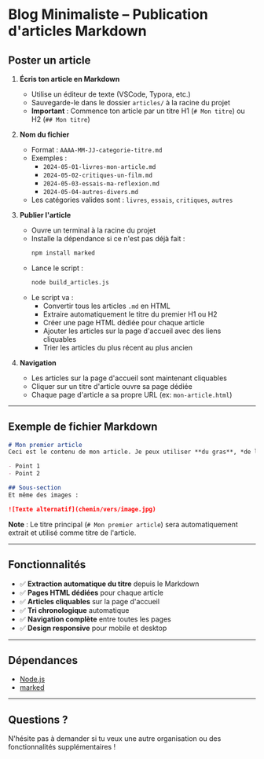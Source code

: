 # Blog Minimaliste – Publication d'articles Markdown

## Poster un article

1. **Écris ton article en Markdown**
   - Utilise un éditeur de texte (VSCode, Typora, etc.)
   - Sauvegarde-le dans le dossier `articles/` à la racine du projet
   - **Important** : Commence ton article par un titre H1 (`# Mon titre`) ou H2 (`## Mon titre`)

2. **Nom du fichier**
   - Format : `AAAA-MM-JJ-categorie-titre.md`
   - Exemples :
     - `2024-05-01-livres-mon-article.md`
     - `2024-05-02-critiques-un-film.md`
     - `2024-05-03-essais-ma-reflexion.md`
     - `2024-05-04-autres-divers.md`
   - Les catégories valides sont : `livres`, `essais`, `critiques`, `autres`

3. **Publier l'article**
   - Ouvre un terminal à la racine du projet
   - Installe la dépendance si ce n'est pas déjà fait :
     ```bash
     npm install marked
     ```
   - Lance le script :
     ```bash
     node build_articles.js
     ```
   - Le script va :
     - Convertir tous les articles `.md` en HTML
     - Extraire automatiquement le titre du premier H1 ou H2
     - Créer une page HTML dédiée pour chaque article
     - Ajouter les articles sur la page d'accueil avec des liens cliquables
     - Trier les articles du plus récent au plus ancien

4. **Navigation**
   - Les articles sur la page d'accueil sont maintenant cliquables
   - Cliquer sur un titre d'article ouvre sa page dédiée
   - Chaque page d'article a sa propre URL (ex: `mon-article.html`)

---

## Exemple de fichier Markdown

```markdown
# Mon premier article
Ceci est le contenu de mon article. Je peux utiliser **du gras**, *de l'italique*, des listes :

- Point 1
- Point 2

## Sous-section
Et même des images :

![Texte alternatif](chemin/vers/image.jpg)
```

**Note** : Le titre principal (`# Mon premier article`) sera automatiquement extrait et utilisé comme titre de l'article.

---

## Fonctionnalités

- ✅ **Extraction automatique du titre** depuis le Markdown
- ✅ **Pages HTML dédiées** pour chaque article
- ✅ **Articles cliquables** sur la page d'accueil
- ✅ **Tri chronologique** automatique
- ✅ **Navigation complète** entre toutes les pages
- ✅ **Design responsive** pour mobile et desktop

---

## Dépendances
- [Node.js](https://nodejs.org/)
- [marked](https://www.npmjs.com/package/marked)

---

## Questions ?
N'hésite pas à demander si tu veux une autre organisation ou des fonctionnalités supplémentaires ! 